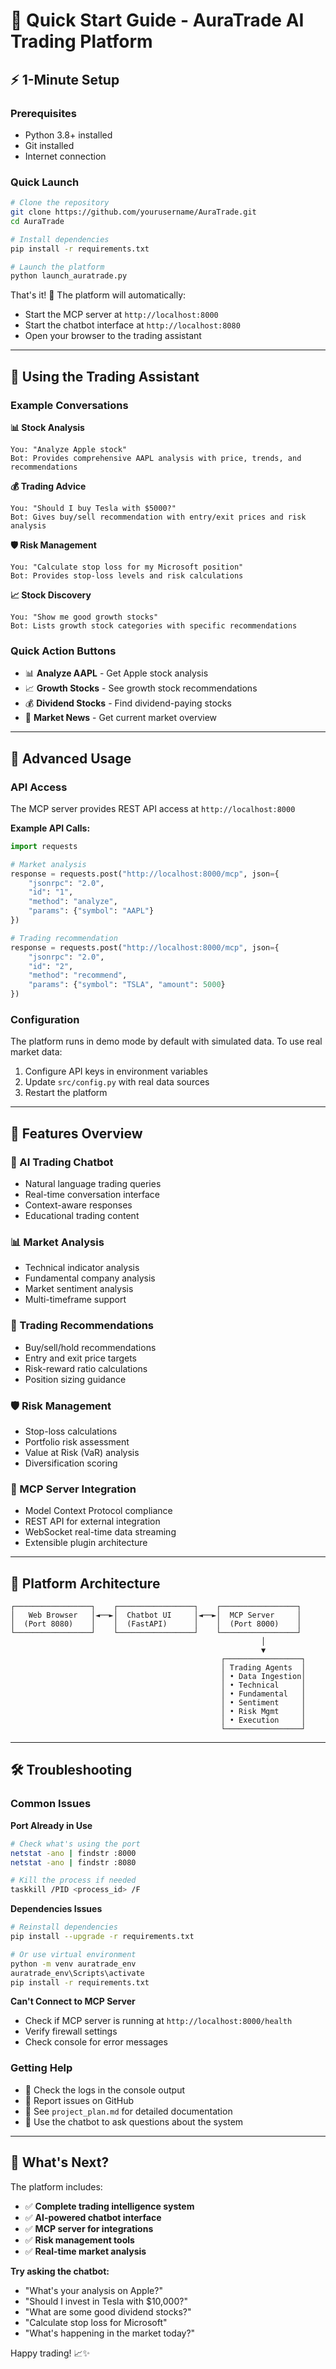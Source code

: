 # 🚀 Quick Start Guide - AuraTrade AI Trading Platform

## ⚡ **1-Minute Setup**

### **Prerequisites**
- Python 3.8+ installed
- Git installed
- Internet connection

### **Quick Launch**
```bash
# Clone the repository
git clone https://github.com/yourusername/AuraTrade.git
cd AuraTrade

# Install dependencies  
pip install -r requirements.txt

# Launch the platform
python launch_auratrade.py
```

That's it! 🎉 The platform will automatically:
- Start the MCP server at `http://localhost:8000`
- Start the chatbot interface at `http://localhost:8080` 
- Open your browser to the trading assistant

---

## 🤖 **Using the Trading Assistant**

### **Example Conversations**

**📊 Stock Analysis**
```
You: "Analyze Apple stock"
Bot: Provides comprehensive AAPL analysis with price, trends, and recommendations
```

**💰 Trading Advice**
```
You: "Should I buy Tesla with $5000?"
Bot: Gives buy/sell recommendation with entry/exit prices and risk analysis
```

**🛡️ Risk Management**
```
You: "Calculate stop loss for my Microsoft position"
Bot: Provides stop-loss levels and risk calculations
```

**📈 Stock Discovery**
```
You: "Show me good growth stocks"
Bot: Lists growth stock categories with specific recommendations
```

### **Quick Action Buttons**
- 📊 **Analyze AAPL** - Get Apple stock analysis
- 📈 **Growth Stocks** - See growth stock recommendations  
- 💰 **Dividend Stocks** - Find dividend-paying stocks
- 📰 **Market News** - Get current market overview

---

## 🔧 **Advanced Usage**

### **API Access**
The MCP server provides REST API access at `http://localhost:8000`

**Example API Calls:**
```python
import requests

# Market analysis
response = requests.post("http://localhost:8000/mcp", json={
    "jsonrpc": "2.0",
    "id": "1",
    "method": "analyze", 
    "params": {"symbol": "AAPL"}
})

# Trading recommendation
response = requests.post("http://localhost:8000/mcp", json={
    "jsonrpc": "2.0", 
    "id": "2",
    "method": "recommend",
    "params": {"symbol": "TSLA", "amount": 5000}
})
```

### **Configuration**
The platform runs in demo mode by default with simulated data. To use real market data:

1. Configure API keys in environment variables
2. Update `src/config.py` with real data sources
3. Restart the platform

---

## 🎯 **Features Overview**

### **🤖 AI Trading Chatbot**
- Natural language trading queries
- Real-time conversation interface
- Context-aware responses
- Educational trading content

### **📊 Market Analysis**
- Technical indicator analysis
- Fundamental company analysis  
- Market sentiment analysis
- Multi-timeframe support

### **🎯 Trading Recommendations**
- Buy/sell/hold recommendations
- Entry and exit price targets
- Risk-reward ratio calculations
- Position sizing guidance

### **🛡️ Risk Management**
- Stop-loss calculations
- Portfolio risk assessment
- Value at Risk (VaR) analysis
- Diversification scoring

### **🔗 MCP Server Integration**
- Model Context Protocol compliance
- REST API for external integration
- WebSocket real-time data streaming
- Extensible plugin architecture

---

## 📱 **Platform Architecture**

```
┌─────────────────┐    ┌─────────────────┐    ┌─────────────────┐
│   Web Browser   │◄──►│  Chatbot UI     │◄──►│  MCP Server     │
│  (Port 8080)    │    │  (FastAPI)      │    │  (Port 8000)    │
└─────────────────┘    └─────────────────┘    └─────────────────┘
                                                        │
                                                        ▼
                                               ┌─────────────────┐
                                               │ Trading Agents  │
                                               │ • Data Ingestion│
                                               │ • Technical     │
                                               │ • Fundamental   │
                                               │ • Sentiment     │
                                               │ • Risk Mgmt     │
                                               │ • Execution     │
                                               └─────────────────┘
```

---

## 🛠️ **Troubleshooting**

### **Common Issues**

**Port Already in Use**
```bash
# Check what's using the port
netstat -ano | findstr :8000
netstat -ano | findstr :8080

# Kill the process if needed
taskkill /PID <process_id> /F
```

**Dependencies Issues** 
```bash
# Reinstall dependencies
pip install --upgrade -r requirements.txt

# Or use virtual environment
python -m venv auratrade_env
auratrade_env\Scripts\activate
pip install -r requirements.txt
```

**Can't Connect to MCP Server**
- Check if MCP server is running at `http://localhost:8000/health`
- Verify firewall settings
- Check console for error messages

### **Getting Help**
- 📧 Check the logs in the console output
- 🐛 Report issues on GitHub
- 📖 See `project_plan.md` for detailed documentation
- 💬 Use the chatbot to ask questions about the system

---

## 🚀 **What's Next?**

The platform includes:
- ✅ **Complete trading intelligence system**
- ✅ **AI-powered chatbot interface** 
- ✅ **MCP server for integrations**
- ✅ **Risk management tools**
- ✅ **Real-time market analysis**

**Try asking the chatbot:**
- "What's your analysis on Apple?"
- "Should I invest in Tesla with $10,000?"
- "What are some good dividend stocks?"
- "Calculate stop loss for Microsoft"
- "What's happening in the market today?"

Happy trading! 📈✨